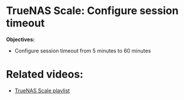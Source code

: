 # TrueNAS Scale: Configure session timeout

<b>Objectives:</b>

* Configure session timeout from 5 minutes to 60 minutes

# Related videos:

* [TrueNAS Scale playlist](https://www.youtube.com/playlist?list=PLVncjTDMNQ4RKprjwzLtGYUwVLZe6INiH)